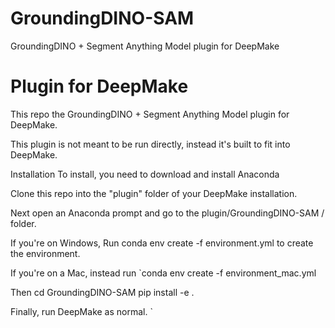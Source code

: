 # GroundingDINO-SAM

GroundingDINO + Segment Anything Model plugin for DeepMake

# Plugin for DeepMake
This repo the GroundingDINO + Segment Anything Model plugin for DeepMake.

This plugin is not meant to be run directly, instead it's built to fit into DeepMake.

Installation
To install, you need to download and install Anaconda

Clone this repo into the "plugin" folder of your DeepMake installation.

Next open an Anaconda prompt and go to the plugin/GroundingDINO-SAM
/ folder.

If you're on Windows, Run conda env create -f environment.yml to create the environment.

If you're on a Mac, instead run `conda env create -f environment_mac.yml

Then 
cd GroundingDINO-SAM
pip install -e .

Finally, run DeepMake as normal. `

